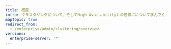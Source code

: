 ```yaml
---
title: 概要
intro: クラスタリングについて、そしてHigh Availabilityとの差異にについて学んでください。
mapTopic: true
redirect_from:
  - /enterprise/admin/clustering/overview
versions:
  enterprise-server: '*'
---
```


